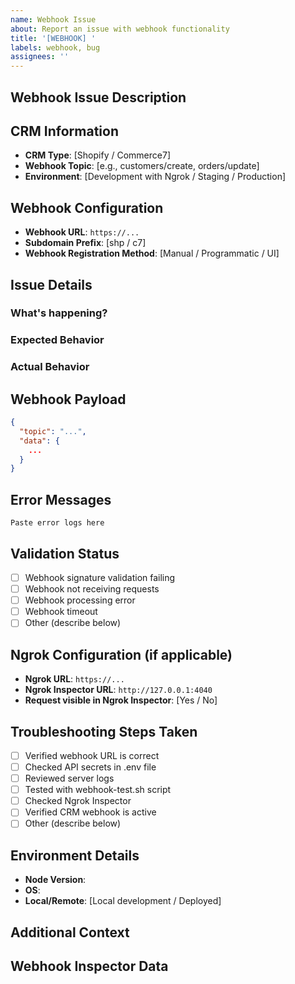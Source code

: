 ```yaml
---
name: Webhook Issue
about: Report an issue with webhook functionality
title: '[WEBHOOK] '
labels: webhook, bug
assignees: ''
---
```


## Webhook Issue Description

<!-- A clear description of the webhook issue -->

## CRM Information

- **CRM Type**: [Shopify / Commerce7]
- **Webhook Topic**: [e.g., customers/create, orders/update]
- **Environment**: [Development with Ngrok / Staging / Production]

## Webhook Configuration

- **Webhook URL**: `https://...`
- **Subdomain Prefix**: [shp / c7]
- **Webhook Registration Method**: [Manual / Programmatic / UI]

## Issue Details

### What's happening?

<!-- Describe what's going wrong with the webhook -->

### Expected Behavior

<!-- What should happen when the webhook is triggered? -->

### Actual Behavior

<!-- What's actually happening? -->

## Webhook Payload

<!-- If applicable, paste the webhook payload (remove sensitive data) -->

```json
{
  "topic": "...",
  "data": {
    ...
  }
}
```

## Error Messages

<!-- Paste any error messages from server logs -->

```
Paste error logs here
```

## Validation Status

- [ ] Webhook signature validation failing
- [ ] Webhook not receiving requests
- [ ] Webhook processing error
- [ ] Webhook timeout
- [ ] Other (describe below)

## Ngrok Configuration (if applicable)

- **Ngrok URL**: `https://...`
- **Ngrok Inspector URL**: `http://127.0.0.1:4040`
- **Request visible in Ngrok Inspector**: [Yes / No]

## Troubleshooting Steps Taken

<!-- What have you tried so far? -->

- [ ] Verified webhook URL is correct
- [ ] Checked API secrets in .env file
- [ ] Reviewed server logs
- [ ] Tested with webhook-test.sh script
- [ ] Checked Ngrok Inspector
- [ ] Verified CRM webhook is active
- [ ] Other (describe below)

## Environment Details

- **Node Version**: 
- **OS**: 
- **Local/Remote**: [Local development / Deployed]

## Additional Context

<!-- Add any other context, screenshots, or information -->

## Webhook Inspector Data

<!-- If available, paste relevant data from Ngrok Inspector -->

